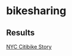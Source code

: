 # bikesharing
## Results
[NYC Citibike Story](https://public.tableau.com/app/profile/harsh.malhotra7228/viz/NY_Citibike_16551051043690/NYCCitibikeAnalysis?publish=yes)
